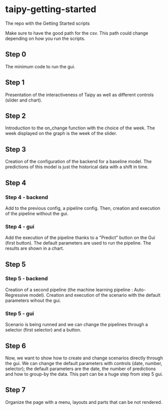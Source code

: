 # taipy-getting-started
The repo with the Getting Started scripts

Make sure to have the good path for the csv. This path could change depending on how you run the scripts.

## Step 0

The minimum code to run the gui.

## Step 1

Presentation of the interactiveness of Taipy as well as different controls (slider and chart).

## Step 2

Introduction to the on_change function with the choice of the week. The week displayed on the graph is the week of the slider.

## Step 3

Creation of the configuration of the backend for a baseline model. The predictions of this model is just the historical data with a shift in time.

## Step 4
### Step 4 - backend

Add to the previous config, a pipeline config. Then, creation and execution of the pipeline without the gui. 

### Step 4 - gui

Add the execution of the pipeline thanks to a "Predict" button on the Gui (first button). The default parameters are used to run the pipeline. The results are shown in a chart.

## Step 5
### Step 5 - backend

Creation of a second pipeline (the machine learning pipeline : Auto-Regressive model). Creation and execution of the scenario with the default parameters wihout the gui.

### Step 5 - gui

Scenario is being runned and we can change the pipelines through a selector (first selector) and a button.

## Step 6

Now, we want to show how to create and change scenarios directly through the gui. We can change the default parameters with controls (date, number, selector); the default parameters are the date, the number of predictions and how to group-by the data. This part can be a huge step from step 5 gui.

## Step 7

Organize the page with a menu, layouts and parts that can be not rendered.
